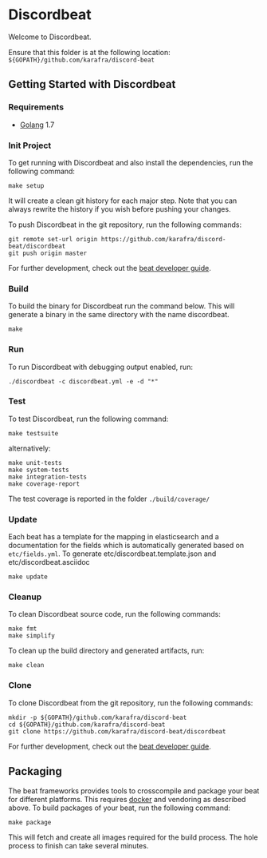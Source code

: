 # Discordbeat

Welcome to Discordbeat.

Ensure that this folder is at the following location:
`${GOPATH}/github.com/karafra/discord-beat`

## Getting Started with Discordbeat

### Requirements

* [Golang](https://golang.org/dl/) 1.7

### Init Project
To get running with Discordbeat and also install the
dependencies, run the following command:

```
make setup
```

It will create a clean git history for each major step. Note that you can always rewrite the history if you wish before pushing your changes.

To push Discordbeat in the git repository, run the following commands:

```
git remote set-url origin https://github.com/karafra/discord-beat/discordbeat
git push origin master
```

For further development, check out the [beat developer guide](https://www.elastic.co/guide/en/beats/libbeat/current/new-beat.html).

### Build

To build the binary for Discordbeat run the command below. This will generate a binary
in the same directory with the name discordbeat.

```
make
```


### Run

To run Discordbeat with debugging output enabled, run:

```
./discordbeat -c discordbeat.yml -e -d "*"
```


### Test

To test Discordbeat, run the following command:

```
make testsuite
```

alternatively:
```
make unit-tests
make system-tests
make integration-tests
make coverage-report
```

The test coverage is reported in the folder `./build/coverage/`

### Update

Each beat has a template for the mapping in elasticsearch and a documentation for the fields
which is automatically generated based on `etc/fields.yml`.
To generate etc/discordbeat.template.json and etc/discordbeat.asciidoc

```
make update
```


### Cleanup

To clean  Discordbeat source code, run the following commands:

```
make fmt
make simplify
```

To clean up the build directory and generated artifacts, run:

```
make clean
```


### Clone

To clone Discordbeat from the git repository, run the following commands:

```
mkdir -p ${GOPATH}/github.com/karafra/discord-beat
cd ${GOPATH}/github.com/karafra/discord-beat
git clone https://github.com/karafra/discord-beat/discordbeat
```


For further development, check out the [beat developer guide](https://www.elastic.co/guide/en/beats/libbeat/current/new-beat.html).


## Packaging

The beat frameworks provides tools to crosscompile and package your beat for different platforms. This requires [docker](https://www.docker.com/) and vendoring as described above. To build packages of your beat, run the following command:

```
make package
```

This will fetch and create all images required for the build process. The hole process to finish can take several minutes.
